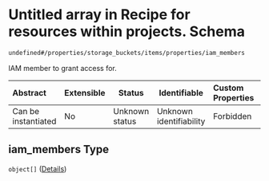 # Untitled array in Recipe for resources within projects. Schema

```txt
undefined#/properties/storage_buckets/items/properties/iam_members
```

IAM member to grant access for.


| Abstract            | Extensible | Status         | Identifiable            | Custom Properties | Additional Properties | Access Restrictions | Defined In                                                                                                          |
| :------------------ | ---------- | -------------- | ----------------------- | :---------------- | --------------------- | ------------------- | ------------------------------------------------------------------------------------------------------------------- |
| Can be instantiated | No         | Unknown status | Unknown identifiability | Forbidden         | Allowed               | none                | [resources.schema.json\*](../../../../../../../../../../tmp/182028425/resources.schema.json "open original schema") |

## iam_members Type

`object[]` ([Details](resources-properties-storage_buckets-items-properties-iam_members-items.md))
